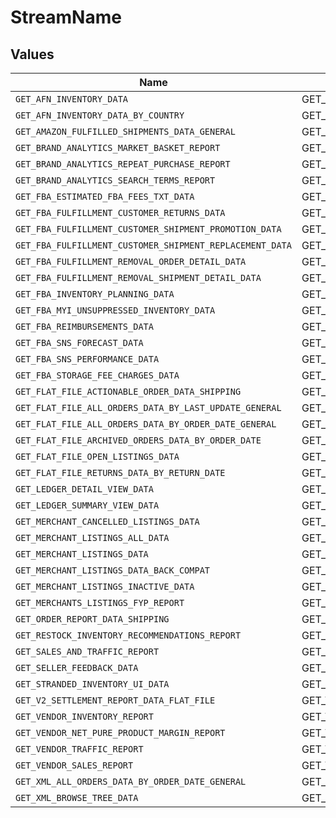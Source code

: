 # StreamName


## Values

| Name                                                     | Value                                                    |
| -------------------------------------------------------- | -------------------------------------------------------- |
| `GET_AFN_INVENTORY_DATA`                                 | GET_AFN_INVENTORY_DATA                                   |
| `GET_AFN_INVENTORY_DATA_BY_COUNTRY`                      | GET_AFN_INVENTORY_DATA_BY_COUNTRY                        |
| `GET_AMAZON_FULFILLED_SHIPMENTS_DATA_GENERAL`            | GET_AMAZON_FULFILLED_SHIPMENTS_DATA_GENERAL              |
| `GET_BRAND_ANALYTICS_MARKET_BASKET_REPORT`               | GET_BRAND_ANALYTICS_MARKET_BASKET_REPORT                 |
| `GET_BRAND_ANALYTICS_REPEAT_PURCHASE_REPORT`             | GET_BRAND_ANALYTICS_REPEAT_PURCHASE_REPORT               |
| `GET_BRAND_ANALYTICS_SEARCH_TERMS_REPORT`                | GET_BRAND_ANALYTICS_SEARCH_TERMS_REPORT                  |
| `GET_FBA_ESTIMATED_FBA_FEES_TXT_DATA`                    | GET_FBA_ESTIMATED_FBA_FEES_TXT_DATA                      |
| `GET_FBA_FULFILLMENT_CUSTOMER_RETURNS_DATA`              | GET_FBA_FULFILLMENT_CUSTOMER_RETURNS_DATA                |
| `GET_FBA_FULFILLMENT_CUSTOMER_SHIPMENT_PROMOTION_DATA`   | GET_FBA_FULFILLMENT_CUSTOMER_SHIPMENT_PROMOTION_DATA     |
| `GET_FBA_FULFILLMENT_CUSTOMER_SHIPMENT_REPLACEMENT_DATA` | GET_FBA_FULFILLMENT_CUSTOMER_SHIPMENT_REPLACEMENT_DATA   |
| `GET_FBA_FULFILLMENT_REMOVAL_ORDER_DETAIL_DATA`          | GET_FBA_FULFILLMENT_REMOVAL_ORDER_DETAIL_DATA            |
| `GET_FBA_FULFILLMENT_REMOVAL_SHIPMENT_DETAIL_DATA`       | GET_FBA_FULFILLMENT_REMOVAL_SHIPMENT_DETAIL_DATA         |
| `GET_FBA_INVENTORY_PLANNING_DATA`                        | GET_FBA_INVENTORY_PLANNING_DATA                          |
| `GET_FBA_MYI_UNSUPPRESSED_INVENTORY_DATA`                | GET_FBA_MYI_UNSUPPRESSED_INVENTORY_DATA                  |
| `GET_FBA_REIMBURSEMENTS_DATA`                            | GET_FBA_REIMBURSEMENTS_DATA                              |
| `GET_FBA_SNS_FORECAST_DATA`                              | GET_FBA_SNS_FORECAST_DATA                                |
| `GET_FBA_SNS_PERFORMANCE_DATA`                           | GET_FBA_SNS_PERFORMANCE_DATA                             |
| `GET_FBA_STORAGE_FEE_CHARGES_DATA`                       | GET_FBA_STORAGE_FEE_CHARGES_DATA                         |
| `GET_FLAT_FILE_ACTIONABLE_ORDER_DATA_SHIPPING`           | GET_FLAT_FILE_ACTIONABLE_ORDER_DATA_SHIPPING             |
| `GET_FLAT_FILE_ALL_ORDERS_DATA_BY_LAST_UPDATE_GENERAL`   | GET_FLAT_FILE_ALL_ORDERS_DATA_BY_LAST_UPDATE_GENERAL     |
| `GET_FLAT_FILE_ALL_ORDERS_DATA_BY_ORDER_DATE_GENERAL`    | GET_FLAT_FILE_ALL_ORDERS_DATA_BY_ORDER_DATE_GENERAL      |
| `GET_FLAT_FILE_ARCHIVED_ORDERS_DATA_BY_ORDER_DATE`       | GET_FLAT_FILE_ARCHIVED_ORDERS_DATA_BY_ORDER_DATE         |
| `GET_FLAT_FILE_OPEN_LISTINGS_DATA`                       | GET_FLAT_FILE_OPEN_LISTINGS_DATA                         |
| `GET_FLAT_FILE_RETURNS_DATA_BY_RETURN_DATE`              | GET_FLAT_FILE_RETURNS_DATA_BY_RETURN_DATE                |
| `GET_LEDGER_DETAIL_VIEW_DATA`                            | GET_LEDGER_DETAIL_VIEW_DATA                              |
| `GET_LEDGER_SUMMARY_VIEW_DATA`                           | GET_LEDGER_SUMMARY_VIEW_DATA                             |
| `GET_MERCHANT_CANCELLED_LISTINGS_DATA`                   | GET_MERCHANT_CANCELLED_LISTINGS_DATA                     |
| `GET_MERCHANT_LISTINGS_ALL_DATA`                         | GET_MERCHANT_LISTINGS_ALL_DATA                           |
| `GET_MERCHANT_LISTINGS_DATA`                             | GET_MERCHANT_LISTINGS_DATA                               |
| `GET_MERCHANT_LISTINGS_DATA_BACK_COMPAT`                 | GET_MERCHANT_LISTINGS_DATA_BACK_COMPAT                   |
| `GET_MERCHANT_LISTINGS_INACTIVE_DATA`                    | GET_MERCHANT_LISTINGS_INACTIVE_DATA                      |
| `GET_MERCHANTS_LISTINGS_FYP_REPORT`                      | GET_MERCHANTS_LISTINGS_FYP_REPORT                        |
| `GET_ORDER_REPORT_DATA_SHIPPING`                         | GET_ORDER_REPORT_DATA_SHIPPING                           |
| `GET_RESTOCK_INVENTORY_RECOMMENDATIONS_REPORT`           | GET_RESTOCK_INVENTORY_RECOMMENDATIONS_REPORT             |
| `GET_SALES_AND_TRAFFIC_REPORT`                           | GET_SALES_AND_TRAFFIC_REPORT                             |
| `GET_SELLER_FEEDBACK_DATA`                               | GET_SELLER_FEEDBACK_DATA                                 |
| `GET_STRANDED_INVENTORY_UI_DATA`                         | GET_STRANDED_INVENTORY_UI_DATA                           |
| `GET_V2_SETTLEMENT_REPORT_DATA_FLAT_FILE`                | GET_V2_SETTLEMENT_REPORT_DATA_FLAT_FILE                  |
| `GET_VENDOR_INVENTORY_REPORT`                            | GET_VENDOR_INVENTORY_REPORT                              |
| `GET_VENDOR_NET_PURE_PRODUCT_MARGIN_REPORT`              | GET_VENDOR_NET_PURE_PRODUCT_MARGIN_REPORT                |
| `GET_VENDOR_TRAFFIC_REPORT`                              | GET_VENDOR_TRAFFIC_REPORT                                |
| `GET_VENDOR_SALES_REPORT`                                | GET_VENDOR_SALES_REPORT                                  |
| `GET_XML_ALL_ORDERS_DATA_BY_ORDER_DATE_GENERAL`          | GET_XML_ALL_ORDERS_DATA_BY_ORDER_DATE_GENERAL            |
| `GET_XML_BROWSE_TREE_DATA`                               | GET_XML_BROWSE_TREE_DATA                                 |